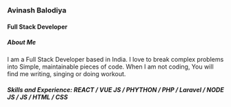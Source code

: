 ###  Avinash Balodiya
#### Full Stack Developer

##### About Me
I am a Full Stack Developer based in India. I love to break complex problems into Simple, maintainable pieces of code. When I am not coding, You will find me writing, singing or doing workout.

##### Skills and Experience: REACT / VUE JS / PHYTHON / PHP / Laravel / NODE JS / JS / HTML / CSS

<!--
**AvinashBalodiya/AvinashBalodiya** is a ✨ _special_ ✨ repository because its `README.md` (this file) appears on your GitHub profile.

Here are some ideas to get you started:

- 🔭 I’m currently working on ...
- 🌱 I’m currently learning ...
- 👯 I’m looking to collaborate on ...
- 🤔 I’m looking for help with ...
- 💬 Ask me about ...
- 📫 How to reach me: ...
- 😄 Pronouns: ...
- ⚡ Fun fact: ...
-->
